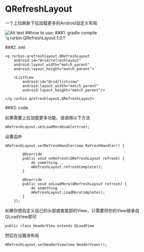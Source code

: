 # QRefreshLayout
一个上拉刷新下拉加载更多的Android自定义布局


![Alt text](https://github.com/qstumn/QRefreshLayout/blob/master/demo.gif?raw=true)
##how to use:
###1. gradle
    compile 'q.rorbin:QRefreshLayout:1.0.1'  

###2. xml

    <q.rorbin.qrefreshlayout.QRefreshLayout
        android:id="@+id/refreshlayout"
        android:layout_width="match_parent"
        android:layout_height="match_parent">
        
        <ListView 
            android:id="@+id/listview"
            android:layout_width="match_parent"
            android:layout_height="match_parent"/>
            
    </q.rorbin.qrefreshlayout.QRefreshLayout>
    

###3. code
  
   如果需要上拉加载更多功能，请调用以下方法
  
  `mRefreshLayout.setLoadMoreEnable(true);`

   设置监听 
  
    mRefreshLayout.setRefreshHandler(new RefreshHandler() {
    
            @Override
            public void onRefresh(QRefreshLayout refresh) {
                do something...
                mRefreshLayout.refreshComplete();
            }
            
            @Override
            public void onLoadMore(QRefreshLayout refresh) {
                do something...
                mRefreshLayout.LoadMoreComplete();
            }
        });

  如果你想自定义自己的头部或者尾部的View，只需要将你的View继承自QLoadView即可
  
  `public class HeaderView extends QLoadView`
  
   然后在设置进布局
  
  `mRefreshLayout.setHeaderView(new HeaderView());`

